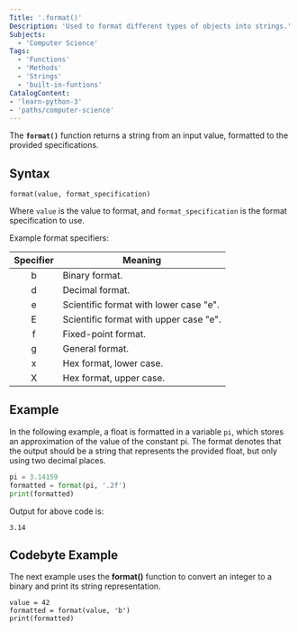 ```yaml
---
Title: '.format()'
Description: 'Used to format different types of objects into strings.'
Subjects:
  - 'Computer Science'
Tags:
  - 'Functions'
  - 'Methods'
  - 'Strings'
  - 'built-in-funtions'
CatalogContent:
- 'learn-python-3'
- 'paths/computer-science'
---
```


The **`format()`** function returns a string from an input value, formatted to the provided specifications.

## Syntax

```pseudo
format(value, format_specification)
```

Where `value` is the value to format, and `format_specification` is the format specification to use.

Example format specifiers:

| Specifier | Meaning                                |
|:---------:|----------------------------------------|
| b         | Binary format.                         |
| d         | Decimal format.                        |
| e         | Scientific format with lower case "e". |
| E         | Scientific format with upper case "e". |
| f         | Fixed-point format.                    |
| g         | General format.                        |
| x         | Hex format, lower case.                |
| X         | Hex format, upper case.                |

## Example

In the following example, a float is formatted in a variable `pi`, which stores an approximation of the value of the constant pi. The format denotes that the output should be a string that represents the provided float, but only using two decimal places.

```python
pi = 3.14159
formatted = format(pi, '.2f')
print(formatted)
```

Output for above code is:
```shell
3.14
```

## Codebyte Example

The next example uses the **format()** function to convert an integer to a binary and print its string representation.

```codebyte/python
value = 42
formatted = format(value, 'b')  
print(formatted)
```
